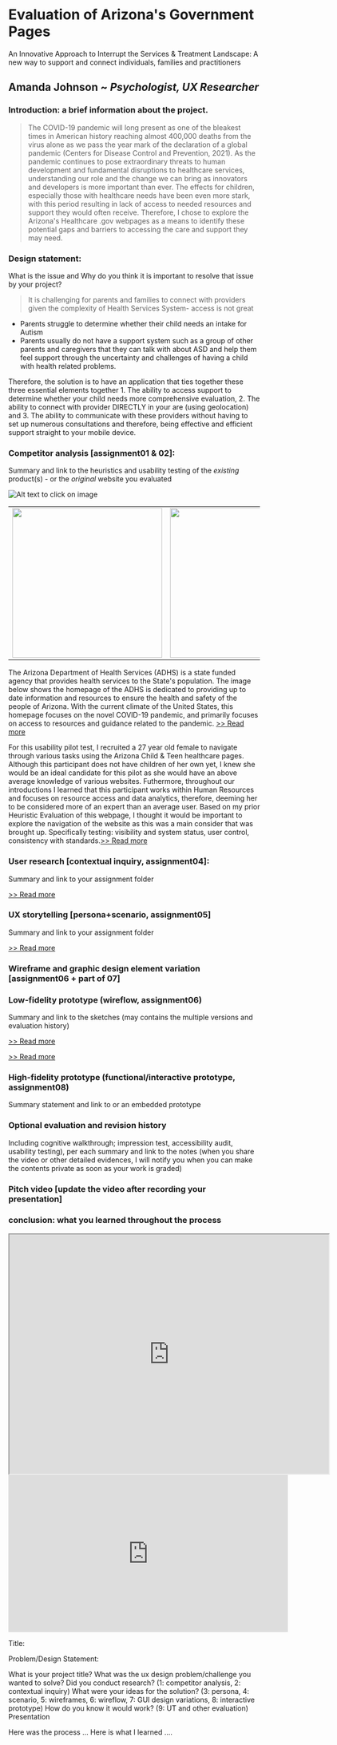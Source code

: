 # Evaluation of Arizona's Government Pages
An Innovative Approach to Interrupt the Services & Treatment Landscape: A new way to support and connect individuals, families and practitioners
## **Amanda Johnson** ~ _Psychologist, UX Researcher_

### Introduction: a brief information about the project.
> The COVID-19 pandemic will long present as one of the bleakest times in American history reaching almost 400,000 deaths from the virus alone as we pass the year mark of the declaration of a global pandemic (Centers for Disease Control and Prevention, 2021). As the pandemic continues to pose extraordinary threats to human development and fundamental disruptions to healthcare services, understanding our role and the change we can bring as innovators and developers is more important than ever. The effects for children, especially those with healthcare needs have been even more stark, with this period resulting in lack of access to needed resources and support they would often receive. Therefore, I chose to explore the Arizona's Healthcare .gov webpages as a means to identify these potential gaps and barriers to accessing the care and support they may need.

### Design statement: 
What is the issue and Why do you think it is important to resolve that issue by your project? 
> It is challenging for parents and families to connect with providers given the complexity of Health Services System- access is not great 
- Parents struggle to determine whether their child needs an intake for Autism 
- Parents usually do not have a support system such as a group of other parents and caregivers that they can talk with about ASD and help them feel support through the uncertainty and challenges of having a child with health related problems. 

Therefore, the solution is to have an application that ties together these three essential elements together 1. The ability to access support to determine whether your child needs more comprehensive evaluation, 2. The ability to connect with provider DIRECTLY in your are (using geolocation) and 3. The ability to communicate with these providers without having to set up numerous consultations and therefore, being effective and efficient support straight to your mobile device. 


### Competitor analysis [assignment01 & 02]:
Summary and link to the heuristics and usability testing of the *existing* product(s) - or the *original* website you evaluated

![Alt text to click on image](https://raw.githubusercontent.com/arjjjohnson/DH110-2021F/main/assignment01/arizonagovwebsite.png) 


<table>
<tr>
<td> <img src="https://raw.githubusercontent.com/arjjjohnson/DH110-2021F/main/assignment01/arizonagovwebsite.png" height="300px"> </td>
<td> <img src="https://raw.githubusercontent.com/arjjjohnson/DH110-2021F/main/assignment01/arizonagovwebsite.png" height="300px"> </td>
</tr>
</table>


The Arizona Department of Health Services (ADHS) is a state funded agency that provides health services to the State's population. The image below shows the homepage of the ADHS is dedicated to providing up to date information and resources to ensure the health and safety of the people of Arizona. With the current climate of the United States, this homepage focuses on the novel COVID-19 pandemic, and primarily focuses on access to resources and guidance related to the pandemic. [>> Read more](https://github.com/arjjjohnson/DH110-2021F/blob/main/assignment01/README.md) 


For this usability pilot test, I recruited a 27 year old female to navigate through various tasks using the Arizona Child & Teen healthcare pages. Although this participant does not have children of her own yet, I knew she would be an ideal candidate for this pilot as she would have an above average knowledge of various websites. Futhermore, throughout our introductions I learned that this participant works within Human Resources and focuses on resource access and data analytics, therefore, deeming her to be considered more of an expert than an average user. Based on my prior Heuristic Evaluation of this webpage, I thought it would be important to explore the navigation of the website as this was a main consider that was brought up. Specifically testing: visibility and system status, user control, consistency with standards.[>> Read more](https://github.com/arjjjohnson/DH110-2021F/blob/main/assignment02/README.md) 

### User research [contextual inquiry, assignment04]:
Summary and link to your assignment folder

[>> Read more](https://github.com/arjjjohnson/DH110-2021F/blob/main/assignment04/README.md) 

### UX storytelling [persona+scenario, assignment05]
Summary and link to your assignment folder

[>> Read more](https://github.com/arjjjohnson/DH110-2021F/blob/main/assignment05/README.md) 

### Wireframe and graphic design element variation [assignment06 + part of 07]

### Low-fidelity prototype (wireflow, assignment06)
Summary and link to the sketches (may contains the multiple versions and evaluation history)

[>> Read more](https://github.com/arjjjohnson/DH110-2021F/blob/main/assignment06/README.md) 

[>> Read more](https://github.com/arjjjohnson/DH110-2021F/blob/main/assignment07/README.md) 

### High-fidelity prototype (functional/interactive prototype, assignment08)
Summary statement and link to or an embedded prototype

### Optional evaluation and revision history 
Including cognitive walkthrough; impression test, accessibility audit, usability testing), per each summary and link to the notes (when you share the video or other detailed evidences, I will notify you when you can make the contents private as soon as your work is graded)



### Pitch video [update the video after recording your presentation]
### conclusion: what you learned throughout the process

  <iframe src="https://ucla.zoom.us/rec/share/MY7RiVjOhs-EycAgJyDoptRwmg7_sVHmPZCr3Xjt4iGjGAoeRpICW4hUGdWwkmJr.thMQ0nt-zwX6QZcY" width="640" height="480"></iframe>
  
<iframe class="card-img" width="560" height="315" src="https://ucla.zoom.us/rec/share/MY7RiVjOhs-EycAgJyDoptRwmg7_sVHmPZCr3Xjt4iGjGAoeRpICW4hUGdWwkmJr.thMQ0nt-zwX6QZcY" frameborder="0" allow="accelerometer; encrypted-media; gyroscope; picture-in-picture" allowfullscreen></iframe>
  

Title: 

Problem/Design Statement: 

What is your project title?
What was the ux design problem/challenge you wanted to solve? 
Did you conduct research? (1: competitor analysis, 2: contextual inquiry)
What were your ideas for the solution? (3: persona, 4: scenario, 5: wireframes, 6: wireflow, 7: GUI design variations, 8: interactive prototype)
How do you know it would work? (9: UT and other evaluation)
Presentation 

Here was the process ... Here is what I learned .... 
